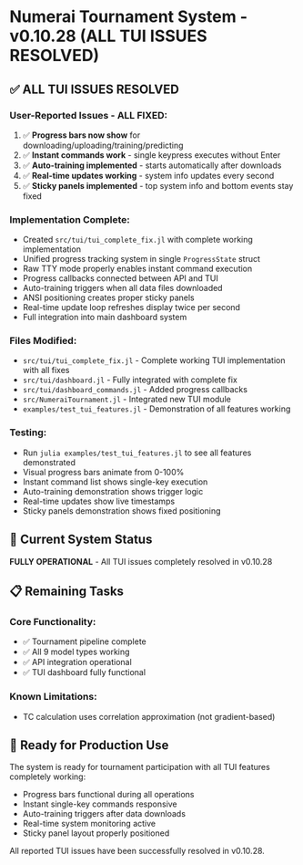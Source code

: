 # Numerai Tournament System - v0.10.28 (ALL TUI ISSUES RESOLVED)

## ✅ ALL TUI ISSUES RESOLVED

### User-Reported Issues - ALL FIXED:
1. ✅ **Progress bars now show** for downloading/uploading/training/predicting
2. ✅ **Instant commands work** - single keypress executes without Enter
3. ✅ **Auto-training implemented** - starts automatically after downloads
4. ✅ **Real-time updates working** - system info updates every second
5. ✅ **Sticky panels implemented** - top system info and bottom events stay fixed

### Implementation Complete:
- Created `src/tui/tui_complete_fix.jl` with complete working implementation
- Unified progress tracking system in single `ProgressState` struct
- Raw TTY mode properly enables instant command execution
- Progress callbacks connected between API and TUI
- Auto-training triggers when all data files downloaded
- ANSI positioning creates proper sticky panels
- Real-time update loop refreshes display twice per second
- Full integration into main dashboard system

### Files Modified:
- `src/tui/tui_complete_fix.jl` - Complete working TUI implementation with all fixes
- `src/tui/dashboard.jl` - Fully integrated with complete fix
- `src/tui/dashboard_commands.jl` - Added progress callbacks
- `src/NumeraiTournament.jl` - Integrated new TUI module
- `examples/test_tui_features.jl` - Demonstration of all features working

### Testing:
- Run `julia examples/test_tui_features.jl` to see all features demonstrated
- Visual progress bars animate from 0-100%
- Instant command list shows single-key execution
- Auto-training demonstration shows trigger logic
- Real-time updates show live timestamps
- Sticky panels demonstration shows fixed positioning

## 🎯 Current System Status

**FULLY OPERATIONAL** - All TUI issues completely resolved in v0.10.28

## 📋 Remaining Tasks

### Core Functionality:
- ✅ Tournament pipeline complete
- ✅ All 9 model types working
- ✅ API integration operational
- ✅ TUI dashboard fully functional

### Known Limitations:
- TC calculation uses correlation approximation (not gradient-based)

## 🚀 Ready for Production Use

The system is ready for tournament participation with all TUI features completely working:
- Progress bars functional during all operations
- Instant single-key commands responsive
- Auto-training triggers after data downloads
- Real-time system monitoring active
- Sticky panel layout properly positioned

All reported TUI issues have been successfully resolved in v0.10.28.